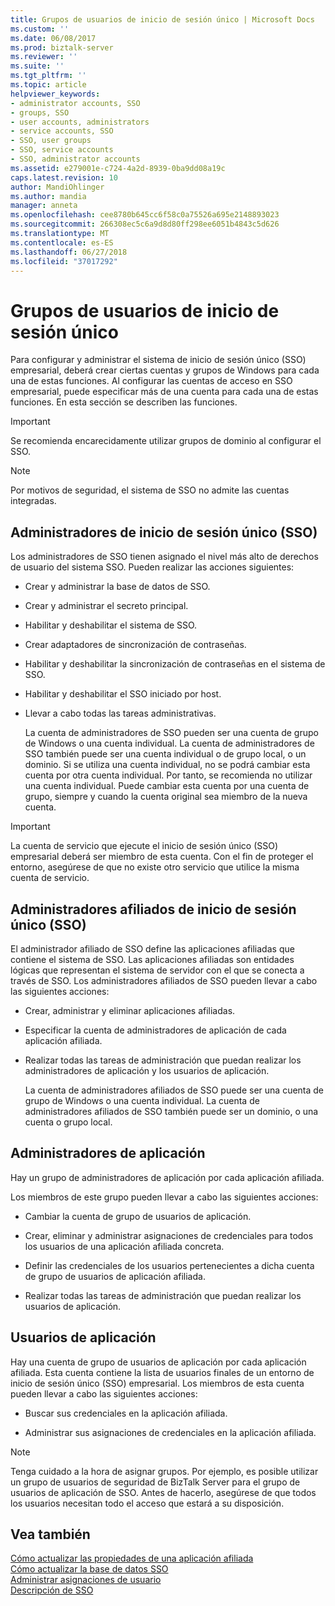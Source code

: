 ```yaml
---
title: Grupos de usuarios de inicio de sesión único | Microsoft Docs
ms.custom: ''
ms.date: 06/08/2017
ms.prod: biztalk-server
ms.reviewer: ''
ms.suite: ''
ms.tgt_pltfrm: ''
ms.topic: article
helpviewer_keywords:
- administrator accounts, SSO
- groups, SSO
- user accounts, administrators
- service accounts, SSO
- SSO, user groups
- SSO, service accounts
- SSO, administrator accounts
ms.assetid: e279001e-c724-4a2d-8939-0ba9dd08a19c
caps.latest.revision: 10
author: MandiOhlinger
ms.author: mandia
manager: anneta
ms.openlocfilehash: cee8780b645cc6f58c0a75526a695e2148893023
ms.sourcegitcommit: 266308ec5c6a9d8d80ff298ee6051b4843c5d626
ms.translationtype: MT
ms.contentlocale: es-ES
ms.lasthandoff: 06/27/2018
ms.locfileid: "37017292"
---
```

# <a name="sso-user-groups"></a>Grupos de usuarios de inicio de sesión único
Para configurar y administrar el sistema de inicio de sesión único (SSO) empresarial, deberá crear ciertas cuentas y grupos de Windows para cada una de estas funciones. Al configurar las cuentas de acceso en SSO empresarial, puede especificar más de una cuenta para cada una de estas funciones. En esta sección se describen las funciones.  
  
> [!IMPORTANT]
>  Se recomienda encarecidamente utilizar grupos de dominio al configurar el SSO.  
  
> [!NOTE]
>  Por motivos de seguridad, el sistema de SSO no admite las cuentas integradas.  
  
## <a name="single-sign-on-administrators"></a>Administradores de inicio de sesión único (SSO)  
 Los administradores de SSO tienen asignado el nivel más alto de derechos de usuario del sistema SSO. Pueden realizar las acciones siguientes:  
  
- Crear y administrar la base de datos de SSO.  
  
- Crear y administrar el secreto principal.  
  
- Habilitar y deshabilitar el sistema de SSO.  
  
- Crear adaptadores de sincronización de contraseñas.  
  
- Habilitar y deshabilitar la sincronización de contraseñas en el sistema de SSO.  
  
- Habilitar y deshabilitar el SSO iniciado por host.  
  
- Llevar a cabo todas las tareas administrativas.  
  
  La cuenta de administradores de SSO pueden ser una cuenta de grupo de Windows o una cuenta individual. La cuenta de administradores de SSO también puede ser una cuenta individual o de grupo local, o un dominio. Si se utiliza una cuenta individual, no se podrá cambiar esta cuenta por otra cuenta individual. Por tanto, se recomienda no utilizar una cuenta individual. Puede cambiar esta cuenta por una cuenta de grupo, siempre y cuando la cuenta original sea miembro de la nueva cuenta.  
  
> [!IMPORTANT]
>  La cuenta de servicio que ejecute el inicio de sesión único (SSO) empresarial deberá ser miembro de esta cuenta. Con el fin de proteger el entorno, asegúrese de que no existe otro servicio que utilice la misma cuenta de servicio.  
  
## <a name="single-sign-on-affiliate-administrators"></a>Administradores afiliados de inicio de sesión único (SSO)  
 El administrador afiliado de SSO define las aplicaciones afiliadas que contiene el sistema de SSO. Las aplicaciones afiliadas son entidades lógicas que representan el sistema de servidor con el que se conecta a través de SSO. Los administradores afiliados de SSO pueden llevar a cabo las siguientes acciones:  
  
- Crear, administrar y eliminar aplicaciones afiliadas.  
  
- Especificar la cuenta de administradores de aplicación de cada aplicación afiliada.  
  
- Realizar todas las tareas de administración que puedan realizar los administradores de aplicación y los usuarios de aplicación.  
  
  La cuenta de administradores afiliados de SSO puede ser una cuenta de grupo de Windows o una cuenta individual. La cuenta de administradores afiliados de SSO también puede ser un dominio, o una cuenta o grupo local.  
  
## <a name="application-administrators"></a>Administradores de aplicación  
 Hay un grupo de administradores de aplicación por cada aplicación afiliada.  
  
 Los miembros de este grupo pueden llevar a cabo las siguientes acciones:  
  
-   Cambiar la cuenta de grupo de usuarios de aplicación.  
  
-   Crear, eliminar y administrar asignaciones de credenciales para todos los usuarios de una aplicación afiliada concreta.  
  
-   Definir las credenciales de los usuarios pertenecientes a dicha cuenta de grupo de usuarios de aplicación afiliada.  
  
-   Realizar todas las tareas de administración que puedan realizar los usuarios de aplicación.  
  
## <a name="application-users"></a>Usuarios de aplicación  
 Hay una cuenta de grupo de usuarios de aplicación por cada aplicación afiliada. Esta cuenta contiene la lista de usuarios finales de un entorno de inicio de sesión único (SSO) empresarial. Los miembros de esta cuenta pueden llevar a cabo las siguientes acciones:  
  
-   Buscar sus credenciales en la aplicación afiliada.  
  
-   Administrar sus asignaciones de credenciales en la aplicación afiliada.  
  
> [!NOTE]
>  Tenga cuidado a la hora de asignar grupos. Por ejemplo, es posible utilizar un grupo de usuarios de seguridad de BizTalk Server para el grupo de usuarios de aplicación de SSO. Antes de hacerlo, asegúrese de que todos los usuarios necesitan todo el acceso que estará a su disposición.  
  
## <a name="see-also"></a>Vea también  
 [Cómo actualizar las propiedades de una aplicación afiliada](../core/how-to-update-the-properties-of-an-affiliate-application.md)   
 [Cómo actualizar la base de datos SSO](../core/how-to-update-the-sso-database.md)   
 [Administrar asignaciones de usuario](../core/managing-user-mappings.md)   
 [Descripción de SSO](../core/understanding-sso.md)